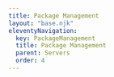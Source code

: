 ```yaml
---
title: Package Management
layout: "base.njk"
eleventyNavigation:
  key: PackageManagement
  title: Package Management
  parent: Servers
  order: 4
---
```

